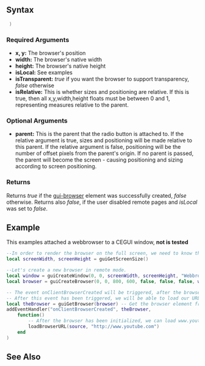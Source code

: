 Syntax
------

``` lua
 )
```

### Required Arguments

-   **x, y:** The browser's position
-   **width:** The browser's native width
-   **height:** The browser's native height
-   **isLocal:** See examples
-   **isTransparent:** *true* if you want the browser to support transparency, *false* otherwise
-   **isRelative:** This is whether sizes and positioning are relative. If this is true, then all x,y,width,height floats must be between 0 and 1, representing measures relative to the parent.

### Optional Arguments

-   **parent:** This is the parent that the radio button is attached to. If the relative argument is true, sizes and positioning will be made relative to this parent. If the relative argument is false, positioning will be the number of offset pixels from the parent's origin. If no parent is passed, the parent will become the screen - causing positioning and sizing according to screen positioning.

### Returns

Returns *true* if the [gui-browser](/gui-browser.md "wikilink") element was successfully created, *false* otherwise. Returns also *false*, if the user disabled remote pages and *isLocal* was set to *false*.

Example
-------

This examples attached a webbrowser to a CEGUI window, **not is tested**

``` lua
--In order to render the browser on the full screen, we need to know the dimensions.
local screenWidth, screenHeight = guiGetScreenSize()

--Let's create a new browser in remote mode.
local window = guiCreateWindow(0, 0, screenWidth, screenHeight, "Webbrowser", false)
local browser = guiCreateBrowser(0, 0, 800, 600, false, false, false, window)

-- The event onClientBrowserCreated will be triggered, after the browser has been initialized.
-- After this event has been triggered, we will be able to load our URL
local theBrowser = guiGetBrowser(browser) -- Get the browser element from gui-browser
addEventHandler("onClientBrowserCreated", theBrowser, 
    function()
        -- After the browser has been initialized, we can load www.youtube.com
        loadBrowserURL(source, "http://www.youtube.com")
    end
)
```

See Also
--------

